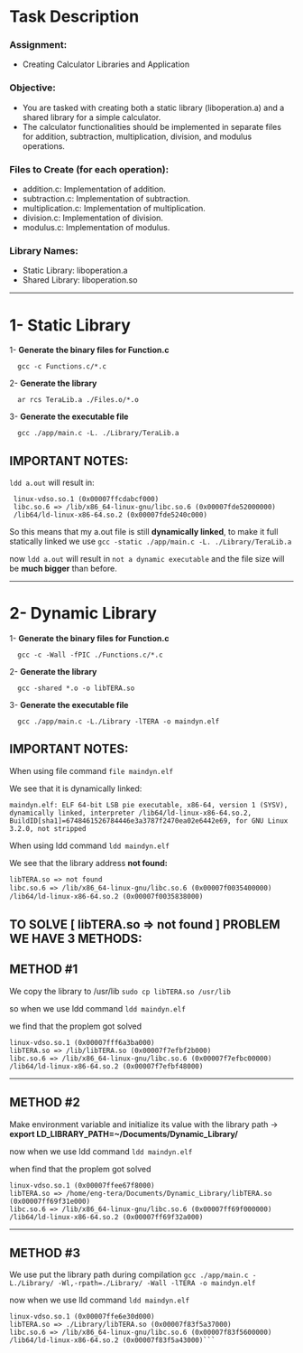 # Task Description

### Assignment: 
- Creating Calculator Libraries and Application

### Objective: 
- You are tasked with creating both a static library (liboperation.a) and a shared library for a simple calculator.
- The calculator functionalities should be implemented in separate files for addition, subtraction, multiplication, division, and modulus operations.
	
### Files to Create (for each operation):
- addition.c: Implementation of addition.
- subtraction.c: Implementation of subtraction.
- multiplication.c: Implementation of multiplication.
- division.c: Implementation of division.
- modulus.c: Implementation of modulus.
### Library Names:
- Static Library: liboperation.a
- Shared Library: liboperation.so

---

# 1- Static Library

1- **Generate the binary files for Function.c**

	  gcc -c Functions.c/*.c

2- **Generate the library**

	  ar rcs TeraLib.a ./Files.o/*.o
	
3- **Generate the executable file**

	  gcc ./app/main.c -L. ./Library/TeraLib.a
	  

## IMPORTANT NOTES:

 ```ldd a.out``` will result in:

> 
```
 linux-vdso.so.1 (0x00007ffcdabcf000)
 libc.so.6 => /lib/x86_64-linux-gnu/libc.so.6 (0x00007fde52000000)
 /lib64/ld-linux-x86-64.so.2 (0x00007fde5240c000)
```

So this means that my a.out file is still **dynamically linked**, to make it full statically linked we use ```gcc -static ./app/main.c -L. ./Library/TeraLib.a ```

now ```ldd a.out``` will result in ```not a dynamic executable``` and the file size will be **much bigger** than before.

---

# 2- Dynamic Library

1- **Generate the binary files for Function.c**

	  gcc -c -Wall -fPIC ./Functions.c/*.c

2- **Generate the library**	

	  gcc -shared *.o -o libTERA.so

3- **Generate the executable file**

	  gcc ./app/main.c -L./Library -lTERA -o maindyn.elf


## IMPORTANT NOTES:

When using file command ```file maindyn.elf``` 

We see that it is dynamically linked:

```
maindyn.elf: ELF 64-bit LSB pie executable, x86-64, version 1 (SYSV), dynamically linked, interpreter /lib64/ld-linux-x86-64.so.2, BuildID[sha1]=6748461526784446e3a3787f2470ea02e6442e69, for GNU Linux 3.2.0, not stripped
```

When using ldd command ```ldd maindyn.elf```

We see that the library address **not found:**
 
```linux-vdso.so.1 (0x00007fff30f8f000)
libTERA.so => not found
libc.so.6 => /lib/x86_64-linux-gnu/libc.so.6 (0x00007f0035400000)
/lib64/ld-linux-x86-64.so.2 (0x00007f0035838000)
```

## TO SOLVE [ libTERA.so => not found ] PROBLEM WE HAVE 3 METHODS:


## METHOD #1

We copy the library to /usr/lib ```sudo cp libTERA.so /usr/lib```
 
so when we use ldd command ```ldd maindyn.elf```
 
we find that the proplem got solved
       
```
linux-vdso.so.1 (0x00007fff6a3ba000)
libTERA.so => /lib/libTERA.so (0x00007f7efbf2b000)
libc.so.6 => /lib/x86_64-linux-gnu/libc.so.6 (0x00007f7efbc00000)
/lib64/ld-linux-x86-64.so.2 (0x00007f7efbf48000)
```

---

## METHOD #2

Make environment variable and initialize its value with the library path -> **export LD_LIBRARY_PATH=~/Documents/Dynamic_Library/**

now when we use ldd command ```ldd maindyn.elf``` 

when find that the proplem got solved

```
linux-vdso.so.1 (0x00007ffee67f8000)
libTERA.so => /home/eng-tera/Documents/Dynamic_Library/libTERA.so (0x00007ff69f31e000)
libc.so.6 => /lib/x86_64-linux-gnu/libc.so.6 (0x00007ff69f000000)
/lib64/ld-linux-x86-64.so.2 (0x00007ff69f32a000)
```
       
---
       
## METHOD #3

We use put the library path during compilation ```gcc ./app/main.c -L./Library/ -Wl,-rpath=./Library/ -Wall -lTERA -o maindyn.elf```

now when we use lld command ```ldd maindyn.elf``` 
			       

```		       
linux-vdso.so.1 (0x00007ffe6e30d000)
libTERA.so => ./Library/libTERA.so (0x00007f83f5a37000)
libc.so.6 => /lib/x86_64-linux-gnu/libc.so.6 (0x00007f83f5600000)
/lib64/ld-linux-x86-64.so.2 (0x00007f83f5a43000)```
```



